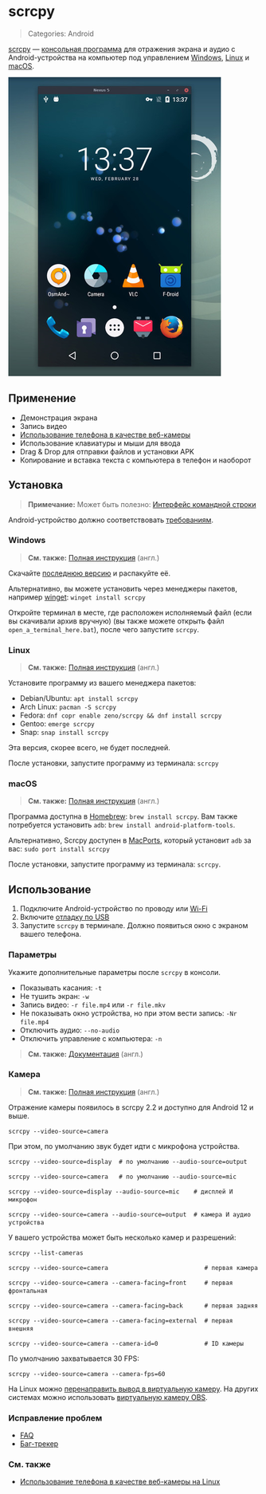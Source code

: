# scrcpy
> Categories: Android

[scrcpy](https://github.com/Genymobile/scrcpy) —
[консольная программа](/wiki/cli.html) для отражения экрана и аудио с
Android-устройства на компьютер под управлением
[Windows](https://github.com/Genymobile/scrcpy/blob/master/doc/windows.md),
[Linux](https://github.com/Genymobile/scrcpy/blob/master/doc/linux.md) и
[macOS](https://github.com/Genymobile/scrcpy/blob/master/doc/macos.md).

![Демонстрация отражённого экрана Android](/media/scrcpy.jpg)

## Применение

- Демонстрация экрана
- Запись видео
- [Использование телефона в качестве веб-камеры](#Камера)
- Использование клавиатуры и мыши для ввода
- Drag & Drop для отправки файлов и установки APK
- Копирование и вставка текста с компьютера в телефон и наоборот

## Установка

> **Примечание:** Может быть полезно: [Интерфейс командной строки](/wiki/cli.html)

Android-устройство должно соответствовать
[требованиям](https://github.com/Genymobile/scrcpy/#prerequisites).

### Windows

> **См. также:**
[Полная инструкция](https://github.com/Genymobile/scrcpy/blob/master/doc/windows.md)
(англ.)

Скачайте [последнюю версию](https://github.com/Genymobile/scrcpy/releases) и
распакуйте её.

Альтернативно, вы можете установить через менеджеры пакетов, например
[winget](/wiki/winget.html): `winget install scrcpy`

Откройте терминал в месте, где расположен исполняемый файл (если вы скачивали
архив вручную) (вы также можете открыть файл `open_a_terminal_here.bat`),
после чего запустите `scrcpy`.

### Linux

> **См. также:**
[Полная инструкция](https://github.com/Genymobile/scrcpy/blob/master/doc/linux.md)
(англ.)

Установите программу из вашего менеджера пакетов:

- Debian/Ubuntu: `apt install scrcpy`
- Arch Linux: `pacman -S scrcpy`
- Fedora: `dnf copr enable zeno/scrcpy && dnf install scrcpy`
- Gentoo: `emerge scrcpy`
- Snap: `snap install scrcpy`

Эта версия, скорее всего, не будет последней.

После установки, запустите программу из терминала: `scrcpy`

### macOS

> **См. также:**
[Полная инструкция](https://github.com/Genymobile/scrcpy/blob/master/doc/macos.md)
(англ.)

Программа доступна в [Homebrew](https://brew.sh): `brew install scrcpy`. Вам
также потребуется установить `adb`: `brew install android-platform-tools`.

Альтернативно, Scrcpy доступен в [MacPorts](https://www.macports.org), который
установит `adb` за вас: `sudo port install scrcpy`

После установки, запустите программу из терминала: `scrcpy`.

## Использование

1. Подключите Android-устройство по проводу или
[Wi-Fi](https://www.genymotion.com/blog/open-source-project-scrcpy-now-works-wirelessly)
2. Включите [отладку по USB](https://developer.android.com/studio/debug/dev-options#enable)
3. Запустите `scrcpy` в терминале. Должно появиться окно с экраном вашего
телефона.

### Параметры

Укажите дополнительные параметры после `scrcpy` в консоли.

- Показывать касания: `-t`
- Не тушить экран: `-w`
- Запись видео: `-r file.mp4` или `-r file.mkv`
- Не показывать окно устройства, но при этом вести запись: `-Nr file.mp4`
- Отключить аудио: `--no-audio`
- Отключить управление с компьютера: `-n`

> **См. также:**
[Документация](https://github.com/Genymobile/scrcpy#user-documentation) (англ.)

### Камера

> **См. также:**
[Полная инструкция](https://github.com/Genymobile/scrcpy/blob/master/doc/camera.md)
(англ.)

Отражение камеры появилось в scrcpy 2.2 и доступно для Android 12 и
выше.

```
scrcpy --video-source=camera
```

При этом, по умолчанию звук будет идти с микрофона устройства.

```
scrcpy --video-source=display  # по умолчанию --audio-source=output
```

```
scrcpy --video-source=camera   # по умолчанию --audio-source=mic
```

```
scrcpy --video-source=display --audio-source=mic    # дисплей И микрофон
```

```
scrcpy --video-source=camera --audio-source=output  # камера И аудио устройства
```

У вашего устройства может быть несколько камер и разрешений:

```
scrcpy --list-cameras
```

```
scrcpy --video-source=camera                           # первая камера
```

```
scrcpy --video-source=camera --camera-facing=front     # первая фронтальная
```

```
scrcpy --video-source=camera --camera-facing=back      # первая задняя
```

```
scrcpy --video-source=camera --camera-facing=external  # первая внешняя
```

```
scrcpy --video-source=camera --camera-id=0             # ID камеры
```

По умолчанию захватывается 30 FPS:

```
scrcpy --video-source=camera --camera-fps=60
```

На Linux можно [перенаправить вывод в виртуальную
камеру](https://github.com/Genymobile/scrcpy/blob/master/doc/v4l2.md). На
других системах можно использовать
[виртуальную камеру OBS](https://obsproject.com/forum/resources/obs-virtualcam.949).

### Исправление проблем

- [FAQ](https://github.com/Genymobile/scrcpy/blob/master/FAQ.md)
- [Баг-трекер](https://github.com/Genymobile/scrcpy/issues)

### См. также

- [Использование телефона в качестве веб-камеры на
Linux](https://3iinc.xyz/blog/how-to-use-your-phone-as-a-webcam-with-scrcpy)